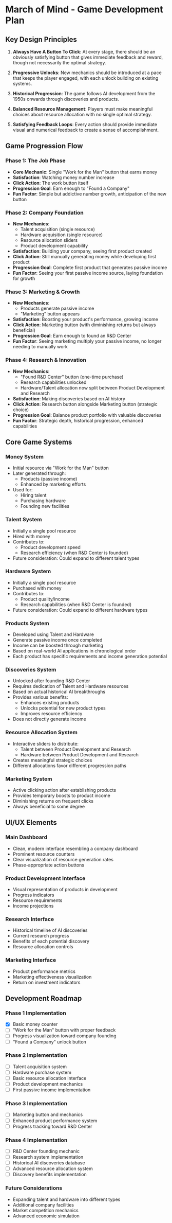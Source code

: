 # March of Mind - Game Development Plan

## Key Design Principles

1. **Always Have A Button To Click**: At every stage, there should be an obviously satisfying button that gives immediate feedback and reward, though not necessarily the optimal strategy.

2. **Progressive Unlocks**: New mechanics should be introduced at a pace that keeps the player engaged, with each unlock building on existing systems.

3. **Historical Progression**: The game follows AI development from the 1950s onwards through discoveries and products.

4. **Balanced Resource Management**: Players must make meaningful choices about resource allocation with no single optimal strategy.

5. **Satisfying Feedback Loops**: Every action should provide immediate visual and numerical feedback to create a sense of accomplishment.

## Game Progression Flow

### Phase 1: The Job Phase
- **Core Mechanic**: Single "Work for the Man" button that earns money
- **Satisfaction**: Watching money number increase
- **Click Action**: The work button itself
- **Progression Goal**: Earn enough to "Found a Company"
- **Fun Factor**: Simple but addictive number growth, anticipation of the new button

### Phase 2: Company Foundation
- **New Mechanics**: 
  - Talent acquisition (single resource)
  - Hardware acquisition (single resource)
  - Resource allocation sliders
  - Product development capability
- **Satisfaction**: Building your company, seeing first product created
- **Click Action**: Still manually generating money while developing first product
- **Progression Goal**: Complete first product that generates passive income
- **Fun Factor**: Seeing your first passive income source, laying foundation for growth

### Phase 3: Marketing & Growth
- **New Mechanics**: 
  - Products generate passive income
  - "Marketing" button appears
- **Satisfaction**: Boosting your product's performance, growing income
- **Click Action**: Marketing button (with diminishing returns but always beneficial)
- **Progression Goal**: Earn enough to found an R&D Center
- **Fun Factor**: Seeing marketing multiply your passive income, no longer needing to manually work

### Phase 4: Research & Innovation
- **New Mechanics**: 
  - "Found R&D Center" button (one-time purchase)
  - Research capabilities unlocked
  - Hardware/Talent allocation now split between Product Development and Research
- **Satisfaction**: Making discoveries based on AI history
- **Click Action**: Research button alongside Marketing button (strategic choice)
- **Progression Goal**: Balance product portfolio with valuable discoveries
- **Fun Factor**: Strategic depth, historical progression, enhanced capabilities

## Core Game Systems

### Money System
- Initial resource via "Work for the Man" button
- Later generated through:
  - Products (passive income)
  - Enhanced by marketing efforts
- Used for:
  - Hiring talent
  - Purchasing hardware
  - Founding new facilities

### Talent System
- Initially a single pool resource
- Hired with money
- Contributes to:
  - Product development speed
  - Research efficiency (when R&D Center is founded)
- Future consideration: Could expand to different talent types

### Hardware System
- Initially a single pool resource
- Purchased with money
- Contributes to:
  - Product quality/income
  - Research capabilities (when R&D Center is founded)
- Future consideration: Could expand to different hardware types

### Products System
- Developed using Talent and Hardware
- Generate passive income once completed
- Income can be boosted through marketing
- Based on real-world AI applications in chronological order
- Each product has specific requirements and income generation potential

### Discoveries System
- Unlocked after founding R&D Center
- Requires dedication of Talent and Hardware resources
- Based on actual historical AI breakthroughs
- Provides various benefits:
  - Enhances existing products
  - Unlocks potential for new product types
  - Improves resource efficiency
- Does not directly generate income

### Resource Allocation System
- Interactive sliders to distribute:
  - Talent between Product Development and Research
  - Hardware between Product Development and Research
- Creates meaningful strategic choices
- Different allocations favor different progression paths

### Marketing System
- Active clicking action after establishing products
- Provides temporary boosts to product income
- Diminishing returns on frequent clicks
- Always beneficial to some degree

## UI/UX Elements

### Main Dashboard
- Clean, modern interface resembling a company dashboard
- Prominent resource counters
- Clear visualization of resource generation rates
- Phase-appropriate action buttons

### Product Development Interface
- Visual representation of products in development
- Progress indicators
- Resource requirements
- Income projections

### Research Interface
- Historical timeline of AI discoveries
- Current research progress
- Benefits of each potential discovery
- Resource allocation controls

### Marketing Interface
- Product performance metrics
- Marketing effectiveness visualization
- Return on investment indicators

## Development Roadmap

### Phase 1 Implementation
- [x] Basic money counter
- [ ] "Work for the Man" button with proper feedback
- [ ] Progress visualization toward company founding
- [ ] "Found a Company" unlock button

### Phase 2 Implementation
- [ ] Talent acquisition system
- [ ] Hardware purchase system
- [ ] Basic resource allocation interface
- [ ] Product development mechanics
- [ ] First passive income implementation

### Phase 3 Implementation
- [ ] Marketing button and mechanics
- [ ] Enhanced product performance system
- [ ] Progress tracking toward R&D Center

### Phase 4 Implementation
- [ ] R&D Center founding mechanic
- [ ] Research system implementation
- [ ] Historical AI discoveries database
- [ ] Advanced resource allocation system
- [ ] Discovery benefits implementation

### Future Considerations
- Expanding talent and hardware into different types
- Additional company facilities
- Market competition mechanics
- Advanced economic simulation